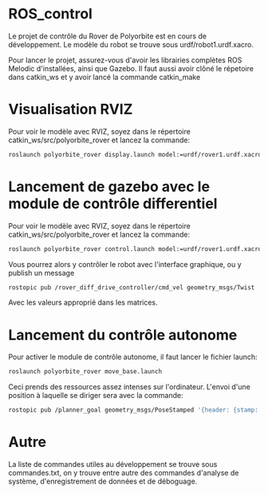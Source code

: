 # ROS_control

Le projet de contrôle du Rover de Polyorbite est en cours de développement. Le modèle du robot se trouve sous urdf/robot1.urdf.xacro.

Pour lancer le projet, assurez-vous d'avoir les librairies complètes ROS Melodic d'installées, ainsi que Gazebo. Il faut aussi avoir clôné le répetoire dans catkin\_ws et y avoir lancé la commande catkin\_make
# Visualisation RVIZ
Pour voir le modèle avec RVIZ, soyez dans le répertoire catkin\_ws/src/polyorbite_rover et lancez la commande:
```bash
roslaunch polyorbite_rover display.launch model:=urdf/rover1.urdf.xacro
```

# Lancement de gazebo avec le module de contrôle differentiel
Pour voir le modèle avec RVIZ, soyez dans le répertoire catkin\_ws/src/polyorbite_rover et lancez la commande:

```bash
roslaunch polyorbite_rover control.launch model:=urdf/rover1.urdf.xacro
```

Vous pourrez alors y contrôler le robot avec l'interface graphique, ou y publish un message
```bash
rostopic pub /rover_diff_drive_controller/cmd_vel geometry_msgs/Twist -r 8 '[Vitesse_longitudinale, 0.0, 0.0]' '[Vitesse_laterale, 0.0, 0.0]'
```
Avec les valeurs approprié dans les matrices.

# Lancement du contrôle autonome
Pour activer le module de contrôle autonome, il faut lancer le fichier launch:
```bash
roslaunch polyorbite_rover move_base.launch
```

Ceci prends des ressources assez intenses sur l'ordinateur. L'envoi d'une position à laquelle se diriger sera avec la commande:
```bash
rostopic pub /planner_goal geometry_msgs/PoseStamped '{header: {stamp: now, frame_id: "map"}, pose: {position: {x: 5.0, y: -2.0, z: 0.0}, orientation: {w: 1.0}}}'
```

# Autre

La liste de commandes utiles au développement se trouve sous commandes.txt, on y trouve entre autre des commandes d'analyse de système, d'enregistrement de données et de déboguage.
